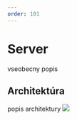 ```yaml
---
order: 101
---
```

# Server
vseobecny popis

## Architektúra
popis architektury
![](/assets/images/server/architecture.png)
